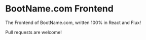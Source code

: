 # BootName.com Frontend

The Frontend of BootName.com, written 100% in React and Flux!

Pull requests are welcome!

